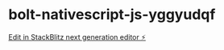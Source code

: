 # bolt-nativescript-js-yggyudqf

[Edit in StackBlitz next generation editor ⚡️](https://stackblitz.com/~/github.com/Gourdja0606/bolt-nativescript-js-yggyudqf)